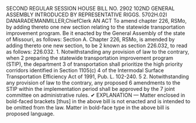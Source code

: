 SECOND REGULAR SESSION
HOUSE BILL NO. 2902
102ND GENERAL ASSEMBLY
INTRODUCED BY REPRESENTATIVE RIGGS.
5702H.02I DANARADEMANMILLER,ChiefClerk
AN ACT
To amend chapter 226, RSMo, by adding thereto one new section relating to the statewide
transportation improvement program.
Be it enacted by the General Assembly of the state of Missouri, as follows:
Section A. Chapter 226, RSMo, is amended by adding thereto one new section, to be
2 known as section 226.032, to read as follows:
226.032. 1. Notwithstanding any provision of law to the contrary, when
2 preparing the statewide transportation improvement program (STIP), the department
3 of transportation shall prioritize the high priority corridors identified in Section 1105(c)
4 of the Intermodal Surface Transportation Efficiency Act of 1991, Pub. L. 102-240.
5 2. Notwithstanding any provision of law to the contrary, any proposed
6 amendments to the STIP within the implementation period shall be approved by the
7 joint committee on administrative rules.
✔
EXPLANATION — Matter enclosed in bold-faced brackets [thus] in the above bill is not enacted and is
intended to be omitted from the law. Matter in bold-face type in the above bill is proposed language.